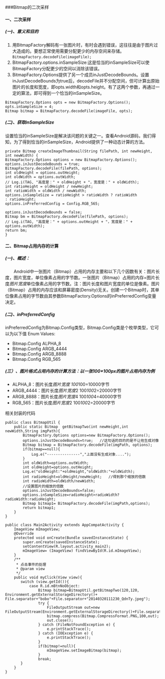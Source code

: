 ###Bitmap的二次采样
#### 一、二次采样
##### (一)、意义和目的
1. 用BitmapFactory解码有一张图片时，有时会遇到错误，这往往是由于图片过大造成的。要想正常使用需要分配更少的内存空间来存储。
```BitmapFactory.decodeFile(imageFile);```
2. BitmapFactory.options.inSampleSize:这是恰当的inSampleSize可以使BitmapFactory分配更少的空间以消除该错误。
3. BitmapFactory.Options提供了另一个成员inJustDecodeBounds。设置inJustDecodeBounds为true后，decodeFile并不分配空间，但可计算出原始图片的长度和宽度，即opts.width和opts.height。有了这两个参数，再通过一定的算法，即可得到一个恰当的inSampleSize。
```
BitmapFactory.Options opts = new BitmapFactory.Options();
opts.inSampleSize = 4;
Bitmap bitmap = BitmapFactory.decodeFile(imageFile, opts);
```
##### (二)、获取inSampleSize
设置恰当的inSampleSize是解决该问题的关键之一。查看Android源码，我们得知，为了得到恰当的inSampleSize，Android提供了一种动态计算的方法。
```
private Bitmap createImageThumbnail(String filePath, int newHeight,
int newWidth) {
BitmapFactory.Options options = new BitmapFactory.Options();
options.inJustDecodeBounds = true;
BitmapFactory.decodeFile(filePath, options);
int oldHeight = options.outHeight;
int oldWidth = options.outWidth;
// Log.i(TAG, "高度是：" + oldHeight + "，宽度是：" + oldWidth);
int ratioHeight = oldHeight / newHeight;
int ratioWidth = oldWidth / newWidth;
options.inSampleSize = ratioHeight > ratioWidth ? ratioWidth
: ratioHeight;
options.inPreferredConfig = Config.RGB_565;
 
options.inJustDecodeBounds = false;
Bitmap bm = BitmapFactory.decodeFile(filePath, options);
// Log.i(TAG, "高度是：" + options.outHeight + "，宽度是：" + options.outWidth);
return bm;
}
```
#### 二、Bitmap占用内存的计算
##### (一)、概述：
&emsp;&emsp;Android中一张图片（Bitmap）占用的内存主要和以下几个因数有关：图片长度，图片宽度，单位像素占用的字节数。一张图片（Bitmap）占用的内存=图片长度*图片宽度*单位像素占用的字节数。注：图片长度和图片宽度的单位是像素。图片（Bitmap）占用的内存应该和屏幕密度(Density)无关。创建一个Bitmap时，其单位像素占用的字节数由其参数BitmapFactory.Options的inPreferredConfig变量决定。
##### (二)、inPreferredConfig
inPreferredConfig为Bitmap.Config类型，Bitmap.Config类是个枚举类型，它可以为以下值 Enum Values:
- Bitmap.Config  ALPHA_8
- Bitmap.Config ARGB_4444
- Bitmap.Config ARGB_8888
- Bitmap.Config RGB_565
##### (三）、图片格式占用内存的计算方法：以一张100*100px的图片占用内存为例
- ALPHA_8：图片长度*图片宽度 100*100=10000字节
- ARGB_4444：图片长度*图片宽度*2 100*100*2=20000字节
- ARGB_8888：图片长度*图片宽度*4 100*100*4=40000字节
- RGB_565：图片长度*图片宽度*2 100*100*2=20000字节

相关封装的代码
```
public class BitmapUtil {
    public static Bitmap  getBitmapTwo(int newHeight,int newWidth,String imgPath){
        BitmapFactory.Options options=new BitmapFactory.Options();
        options.inJustDecodeBounds=true;   //这句话的目的的是不让他生成对像
        Bitmap bitmap = BitmapFactory.decodeFile(imgPath, options);
        if(bitmap==null){
            Log.e("---------------","上面没有生成对象....");
        }
        int oldWidth=options.outWidth;
        int oldHeight=options.outHeight;
        Log.e("oldHeight:"+oldHeight,"oldWidth:"+oldWidth);
        int radioHeight=oldHeight/newHeight;   //得到那个缩放的倍数
        int radioWidth=oldWidth/newWidth;
        //设置图片的缩放的倍数
        options.inJustDecodeBounds=false;
        options.inSampleSize=radioHeight>radioWidth?radioWidth:radioHeight;
        Bitmap bitmap1= BitmapFactory.decodeFile(imgPath,options);
        return bitmap1;
    }
}

public class Main2Activity extends AppCompatActivity {
    ImageView mImageView;
    @Override
    protected void onCreate(Bundle savedInstanceState) {
        super.onCreate(savedInstanceState);
        setContentView(R.layout.activity_main2);
        mImageView= (ImageView) findViewById(R.id.mImageView);
    }
    /**
     * 点击事件的处理
     * @param view
     */
    public void myClick(View view){
       switch (view.getId()){
           case R.id.mBtnNoObject:
               Bitmap bitmap=BitmapUtil.getBitmapTwo(120,120, Environment.getExternalStorageDirectory()+ File.separator+"bobo"+File.separator+"20140320111230_QdnTy.jpeg");
               try {
                   FileOutputStream out=new FileOutputStream(Environment.getExternalStorageDirectory()+File.separator+"bobo.jpg");
                   bitmap.compress(Bitmap.CompressFormat.PNG,100,out);
                   out.close();
               } catch (FileNotFoundException e) {
                   e.printStackTrace();
               } catch (IOException e) {
                   e.printStackTrace();
               }
               if(bitmap!=null){
                   mImageView.setImageBitmap(bitmap);
               }
               break;
       }
    }
}
```

